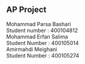 ## AP Project
Mohammad Parsa Bashari <br>
Student number : 400104812 <br>
Mohammad Erfan Salima <br>
Student Number : 400105014 <br>
Amirmahdi Meighani<br>
Student Number : 400105274